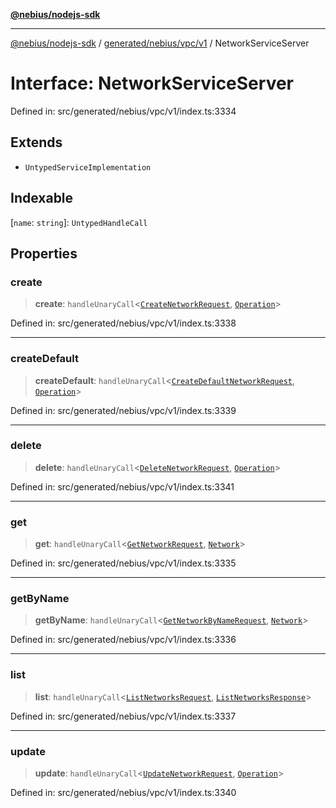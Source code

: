 [**@nebius/nodejs-sdk**](../../../../../README.md)

***

[@nebius/nodejs-sdk](../../../../../README.md) / [generated/nebius/vpc/v1](../README.md) / NetworkServiceServer

# Interface: NetworkServiceServer

Defined in: src/generated/nebius/vpc/v1/index.ts:3334

## Extends

- `UntypedServiceImplementation`

## Indexable

\[`name`: `string`\]: `UntypedHandleCall`

## Properties

### create

> **create**: `handleUnaryCall`\<[`CreateNetworkRequest`](CreateNetworkRequest.md), [`Operation`](../../../common/v1/interfaces/Operation.md)\>

Defined in: src/generated/nebius/vpc/v1/index.ts:3338

***

### createDefault

> **createDefault**: `handleUnaryCall`\<[`CreateDefaultNetworkRequest`](CreateDefaultNetworkRequest.md), [`Operation`](../../../common/v1/interfaces/Operation.md)\>

Defined in: src/generated/nebius/vpc/v1/index.ts:3339

***

### delete

> **delete**: `handleUnaryCall`\<[`DeleteNetworkRequest`](DeleteNetworkRequest.md), [`Operation`](../../../common/v1/interfaces/Operation.md)\>

Defined in: src/generated/nebius/vpc/v1/index.ts:3341

***

### get

> **get**: `handleUnaryCall`\<[`GetNetworkRequest`](GetNetworkRequest.md), [`Network`](Network.md)\>

Defined in: src/generated/nebius/vpc/v1/index.ts:3335

***

### getByName

> **getByName**: `handleUnaryCall`\<[`GetNetworkByNameRequest`](GetNetworkByNameRequest.md), [`Network`](Network.md)\>

Defined in: src/generated/nebius/vpc/v1/index.ts:3336

***

### list

> **list**: `handleUnaryCall`\<[`ListNetworksRequest`](ListNetworksRequest.md), [`ListNetworksResponse`](ListNetworksResponse.md)\>

Defined in: src/generated/nebius/vpc/v1/index.ts:3337

***

### update

> **update**: `handleUnaryCall`\<[`UpdateNetworkRequest`](UpdateNetworkRequest.md), [`Operation`](../../../common/v1/interfaces/Operation.md)\>

Defined in: src/generated/nebius/vpc/v1/index.ts:3340
